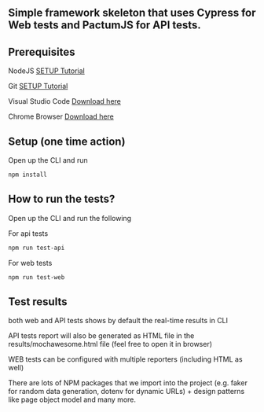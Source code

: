 ## Simple framework skeleton that uses **Cypress** for Web tests and **PactumJS** for API tests.

## Prerequisites

NodeJS [SETUP Tutorial](https://youtu.be/j8HZpFjPPVU)

Git [SETUP Tutorial](https://www.youtube.com/watch?v=0XJMg1ZMSEo)

Visual Studio Code [Download here](https://code.visualstudio.com/download)

Chrome Browser [Download here](https://www.google.com/chrome)

## Setup (one time action)

Open up the CLI and run

```sh
npm install
```

## How to run the tests?

Open up the CLI and run the following

For api tests

```sh
npm run test-api
```

For web tests

```sh
npm run test-web
```

## Test results

both web and API tests shows by default the real-time results in CLI

API tests report will also be generated as HTML file in the results/mochawesome.html file (feel free to open it in browser)

WEB tests can be configured with multiple reporters (including HTML as well)

There are lots of NPM packages that we import into the project (e.g. faker for random data generation, dotenv for dynamic URLs) + design patterns like page object model and many more.
